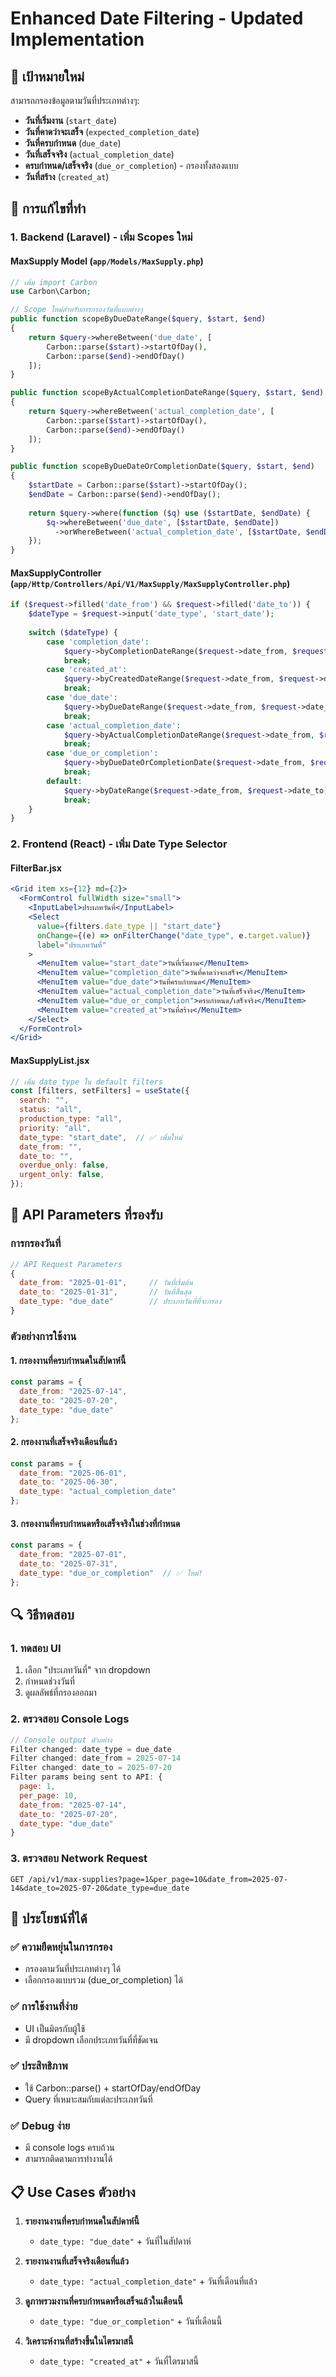 # Enhanced Date Filtering - Updated Implementation

## 🎯 เป้าหมายใหม่
สามารถกรองข้อมูลตามวันที่ประเภทต่างๆ:
- **วันที่เริ่มงาน** (`start_date`)
- **วันที่คาดว่าจะเสร็จ** (`expected_completion_date`) 
- **วันที่ครบกำหนด** (`due_date`)
- **วันที่เสร็จจริง** (`actual_completion_date`)
- **ครบกำหนด/เสร็จจริง** (`due_or_completion`) - กรองทั้งสองแบบ
- **วันที่สร้าง** (`created_at`)

## 🔧 การแก้ไขที่ทำ

### 1. Backend (Laravel) - เพิ่ม Scopes ใหม่

#### MaxSupply Model (`app/Models/MaxSupply.php`)
```php
// เพิ่ม import Carbon
use Carbon\Carbon;

// Scope ใหม่สำหรับการกรองวันที่แบบต่างๆ
public function scopeByDueDateRange($query, $start, $end)
{
    return $query->whereBetween('due_date', [
        Carbon::parse($start)->startOfDay(),
        Carbon::parse($end)->endOfDay()
    ]);
}

public function scopeByActualCompletionDateRange($query, $start, $end)
{
    return $query->whereBetween('actual_completion_date', [
        Carbon::parse($start)->startOfDay(),
        Carbon::parse($end)->endOfDay()
    ]);
}

public function scopeByDueDateOrCompletionDate($query, $start, $end)
{
    $startDate = Carbon::parse($start)->startOfDay();
    $endDate = Carbon::parse($end)->endOfDay();
    
    return $query->where(function ($q) use ($startDate, $endDate) {
        $q->whereBetween('due_date', [$startDate, $endDate])
          ->orWhereBetween('actual_completion_date', [$startDate, $endDate]);
    });
}
```

#### MaxSupplyController (`app/Http/Controllers/Api/V1/MaxSupply/MaxSupplyController.php`)
```php
if ($request->filled('date_from') && $request->filled('date_to')) {
    $dateType = $request->input('date_type', 'start_date');
    
    switch ($dateType) {
        case 'completion_date':
            $query->byCompletionDateRange($request->date_from, $request->date_to);
            break;
        case 'created_at':
            $query->byCreatedDateRange($request->date_from, $request->date_to);
            break;
        case 'due_date':
            $query->byDueDateRange($request->date_from, $request->date_to);
            break;
        case 'actual_completion_date':
            $query->byActualCompletionDateRange($request->date_from, $request->date_to);
            break;
        case 'due_or_completion':
            $query->byDueDateOrCompletionDate($request->date_from, $request->date_to);
            break;
        default:
            $query->byDateRange($request->date_from, $request->date_to);
            break;
    }
}
```

### 2. Frontend (React) - เพิ่ม Date Type Selector

#### FilterBar.jsx
```jsx
<Grid item xs={12} md={2}>
  <FormControl fullWidth size="small">
    <InputLabel>ประเภทวันที่</InputLabel>
    <Select
      value={filters.date_type || "start_date"}
      onChange={(e) => onFilterChange("date_type", e.target.value)}
      label="ประเภทวันที่"
    >
      <MenuItem value="start_date">วันที่เริ่มงาน</MenuItem>
      <MenuItem value="completion_date">วันที่คาดว่าจะเสร็จ</MenuItem>
      <MenuItem value="due_date">วันที่ครบกำหนด</MenuItem>
      <MenuItem value="actual_completion_date">วันที่เสร็จจริง</MenuItem>
      <MenuItem value="due_or_completion">ครบกำหนด/เสร็จจริง</MenuItem>
      <MenuItem value="created_at">วันที่สร้าง</MenuItem>
    </Select>
  </FormControl>
</Grid>
```

#### MaxSupplyList.jsx
```javascript
// เพิ่ม date_type ใน default filters
const [filters, setFilters] = useState({
  search: "",
  status: "all", 
  production_type: "all",
  priority: "all",
  date_type: "start_date",  // ✅ เพิ่มใหม่
  date_from: "",
  date_to: "",
  overdue_only: false,
  urgent_only: false,
});
```

## 🎯 API Parameters ที่รองรับ

### การกรองวันที่
```javascript
// API Request Parameters
{
  date_from: "2025-01-01",     // วันที่เริ่มต้น
  date_to: "2025-01-31",       // วันที่สิ้นสุด  
  date_type: "due_date"        // ประเภทวันที่ที่จะกรอง
}
```

### ตัวอย่างการใช้งาน

#### 1. กรองงานที่ครบกำหนดในสัปดาห์นี้
```javascript
const params = {
  date_from: "2025-07-14",
  date_to: "2025-07-20",
  date_type: "due_date"
};
```

#### 2. กรองงานที่เสร็จจริงเดือนที่แล้ว
```javascript
const params = {
  date_from: "2025-06-01", 
  date_to: "2025-06-30",
  date_type: "actual_completion_date"
};
```

#### 3. กรองงานที่ครบกำหนดหรือเสร็จจริงในช่วงที่กำหนด
```javascript
const params = {
  date_from: "2025-07-01",
  date_to: "2025-07-31", 
  date_type: "due_or_completion"  // ✅ ใหม่!
};
```

## 🔍 วิธีทดสอบ

### 1. ทดสอบ UI
1. เลือก "ประเภทวันที่" จาก dropdown
2. กำหนดช่วงวันที่
3. ดูผลลัพธ์ที่กรองออกมา

### 2. ตรวจสอบ Console Logs
```javascript
// Console output ตัวอย่าง
Filter changed: date_type = due_date
Filter changed: date_from = 2025-07-14  
Filter changed: date_to = 2025-07-20
Filter params being sent to API: {
  page: 1,
  per_page: 10,
  date_from: "2025-07-14",
  date_to: "2025-07-20", 
  date_type: "due_date"
}
```

### 3. ตรวจสอบ Network Request
```
GET /api/v1/max-supplies?page=1&per_page=10&date_from=2025-07-14&date_to=2025-07-20&date_type=due_date
```

## 🚀 ประโยชน์ที่ได้

### ✅ ความยืดหยุ่นในการกรอง
- กรองตามวันที่ประเภทต่างๆ ได้
- เลือกกรองแบบรวม (due_or_completion) ได้

### ✅ การใช้งานที่ง่าย  
- UI เป็นมิตรกับผู้ใช้
- มี dropdown เลือกประเภทวันที่ที่ชัดเจน

### ✅ ประสิทธิภาพ
- ใช้ Carbon::parse() + startOfDay/endOfDay
- Query ที่เหมาะสมกับแต่ละประเภทวันที่

### ✅ Debug ง่าย
- มี console logs ครบถ้วน  
- สามารถติดตามการทำงานได้

## 📋 Use Cases ตัวอย่าง

1. **รายงานงานที่ครบกำหนดในสัปดาห์นี้**
   - `date_type: "due_date"` + วันที่ในสัปดาห์

2. **รายงานงานที่เสร็จจริงเดือนที่แล้ว**
   - `date_type: "actual_completion_date"` + วันที่เดือนที่แล้ว

3. **ดูภาพรวมงานที่ครบกำหนดหรือเสร็จแล้วในเดือนนี้**
   - `date_type: "due_or_completion"` + วันที่เดือนนี้

4. **วิเคราะห์งานที่สร้างขึ้นในไตรมาสนี้**
   - `date_type: "created_at"` + วันที่ไตรมาสนี้
